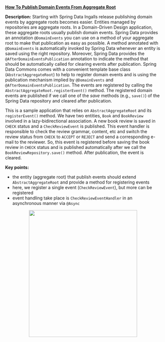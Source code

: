 **[How To Publish Domain Events From Aggregate Root](https://github.com/AnghelLeonard/Hibernate-SpringBoot/tree/master/HibernateSpringBootDomainEvents)**
 
**Description:** Starting with Spring Data Ingalls release publishing domain events by aggregate roots becomes easier. Entities managed by repositories are aggregate roots. In a Domain-Driven Design application, these aggregate roots usually publish domain events. Spring Data provides an annotation `@DomainEvents` you can use on a method of your aggregate root to make that publication as easy as possible. A method annotated with `@DomainEvents` is automatically invoked by Spring Data whenever an entity is saved using the right repository. Moreover, Spring Data provides the  `@AfterDomainEventsPublication` annotation to indicate the method that should be automatically called for clearing events after publication. Spring Data Commons comes with a convenient template base class (`AbstractAggregateRoot`) to help to register domain events and is using the publication mechanism implied by `@DomainEvents` and `@AfterDomainEventsPublication`. The events are registered by calling the `AbstractAggregateRoot.registerEvent()` method. The registered domain events are published if we call one of the *save* methods (e.g., `save()`) of the Spring Data repository and cleared after publication.

This is a sample application that relies on `AbstractAggregateRoot` and its `registerEvent()` method. We have two entities, `Book` and `BookReview` involved in a lazy-bidirectional association. A new book review is saved in `CHECK` status and a `CheckReviewEvent` is published. This event handler is responsible to check the review grammar, content, etc and switch the review status from `CHECK` to `ACCEPT` or `REJECT` and send a corresponding e-mail to the reviewer. So, this event is registered before saving the book review in `CHECK` status and is published automatically after we call the `BookReviewRepository.save()` method. After publication, the event is cleared.

**Key points:**
- the entity (aggregate root) that publish events should extend `AbstractAggregateRoot` and provide a method for registering events
- here, we register a single event (`CheckReviewEvent`), but more can be registered 
- event handling take place is `CheckReviewEventHandler` in an asynchronous manner via `@Async`
     
<a href="https://leanpub.com/java-persistence-performance-illustrated-guide"><p align="center"><img src="https://github.com/AnghelLeonard/Hibernate-SpringBoot/blob/master/Java%20Persistence%20Performance%20Illustrated%20Guide.jpg" height="410" width="350"/></p></a>
